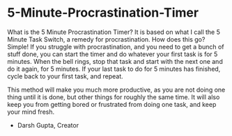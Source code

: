 # 5-Minute-Procrastination-Timer

What is the 5 Minute Procrastination Timer? It is based on what I call the 5 Minute Task Switch, a remedy for procrastination. How does this go? Simple! If you struggle with procrastination, and you need to get a bunch of stuff done, you can start the timer and do whatever your first task is for 5 minutes. When the bell rings, stop that task and start with the next one and do it again, for 5 minutes. If your last task to do for 5 minutes has finished, cycle back to your first task, and repeat.

This method will make you much more productive, as you are not doing one thing until it is done, but other things for roughly the same time. It will also keep you from getting bored or frustrated from doing one task, and keep your mind fresh.

- Darsh Gupta, Creator
